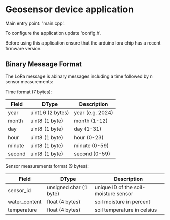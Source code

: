 # Geosensor device application

Main entry point: 'main.cpp'.

To configure the application update 'config.h'.

Before using this application ensure that the arduino lora chip has a recent firmware version.

## Binary Message Format

The LoRa message is abinary messages including a time followed by n sensor measurements:

Time format (7 bytes):

| Field              | DType              | Description       |
|--------------------|--------------------|-------------------|
| year               | uint16 (2 bytes)   | year (e.g. 2024)  |
| month              | uint8  (1 byte)    | month (1-12)      |
| day                | uint8  (1 byte)    | day (1-31)        |
| hour               | uint8  (1 byte)    | hour (0-23)       |
| minute             | uint8  (1 byte)    | minute (0-59)     |
| second             | uint8  (1 byte)    | second (0-59)     |

Sensor measurements format (9 bytes):

| Field              | DType                  | Description                           |
|--------------------|------------------------|---------------------------------------|
| sensor_id          | unsigned char (1 byte) | unique ID of the soil-moisture sensor |
| water_content      | float  (4 bytes)       | soil moisture in percent              |
| temperature        | float  (4 bytes)       | soil temperature in celsius           |
